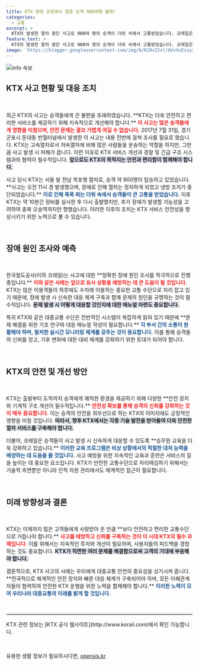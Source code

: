 ```yaml
---
title: KTX 장애 군포에서 멈춘 승객 900여명 불편!
categories:
  - 교통
excerpt: >
  KTX의 발생한 열차 중단 사고로 900여 명의 승객이 더위 속에서 고통받았습니다. 코레일은 장애 원인 조사 중이며, 임시 열차로 승객을 안전하게 이송했습니다. 사고의 전말이 궁금하시다면 클릭해보세요!
feature_text: >
  KTX의 발생한 열차 중단 사고로 900여 명의 승객이 더위 속에서 고통받았습니다. 코레일은 장애 원인 조사 중이며, 임시 열차로 승객을 안전하게 이송했습니다. 사고의 전말이 궁금하시다면 클릭해보세요!
image: 'https://blogger.googleusercontent.com/img/b/R29vZ2xl/AVvXsEixyZcFfHzMRdzZMjFBmAUKJYCLCGyLL1o632UiGVXcaFdKo_bkvkuCioo0uUKlGfBVcT3P84aROyZIXSBEx3Aw5nCQ3pTgDom1WDC4m8eifvWiAmWEEVb4x6G_l8C0QH225ldMjyaFvpxGEBGNO37VmDTDMHGhJPq73UglMfDca1-0aw/s1600/blogspot.png'
---
```


<p><img src="https://blogger.googleusercontent.com/img/b/R29vZ2xl/AVvXsEixyZcFfHzMRdzZMjFBmAUKJYCLCGyLL1o632UiGVXcaFdKo_bkvkuCioo0uUKlGfBVcT3P84aROyZIXSBEx3Aw5nCQ3pTgDom1WDC4m8eifvWiAmWEEVb4x6G_l8C0QH225ldMjyaFvpxGEBGNO37VmDTDMHGhJPq73UglMfDca1-0aw/s1600/blogspot.png" alt="info 속보" /></p>

<h2 data-ke-size="size26">KTX 사고 현황 및 대응 조치</h2>

<p data-ke-size="size16">&nbsp;</p>

<p data-ke-size="size16">최근 KTX의 사고는 승객들에게 큰 불편을 초래하였습니다. **KTX는 더욱 안전하고 편리한 서비스를 제공하기 위해 지속적으로 개선해야 합니다.** <b><span style="color: #ee2323;">이 사고는 많은 승객들에게 영향을 미쳤으며, 안전 문제는 결코 가볍게 여길 수 없습니다.</span></b> 2017년 7월 31일, 경기 군포시 둔대동 반월터널에서 발생한 이 사고는 내용 전반에 걸쳐 조사를 필요로 했습니다. KTX는 고속열차로서 저속열차에 비해 많은 사람들을 운송하는 역할을 하지만, 그만큼 사고 발생 시 피해가 큽니다. 이런 이유로 KTX 서비스 개선과 경찰 및 긴급 구조 시스템과의 협력이 필수적입니다. <b><span style="background-color: #21538527;">앞으로도 KTX의 목적지는 안전과 편리함이 함께해야 합니다.</span></b></p>

<p data-ke-size="size16">사고 당시 KTX는 서울 발 전남 목포행 열차로, 승객 약 900명이 탑승하고 있었습니다. **사고는 오전 11시 경 발생했으며, 장애로 인해 열차는 정차하게 되었고 냉방 조치가 중단되었습니다.** <b><span style="color: #1a5490;">이로 인해 푹푹 찌는 더위 속에서 승객들이 큰 고통을 받았습니다.</span></b> 이후 KTX는 약 10분간 정비를 실시한 후 다시 출발했지만, 추가 장애가 발생할 가능성을 고려하여 충북 오송역까지만 향했습니다. 이러한 이후의 조치는 KTX 서비스 안전성을 향상시키기 위한 노력으로 볼 수 있습니다.</p>

<p data-ke-size="size16">&nbsp;</p>

<h2 data-ke-size="size26">장애 원인 조사와 예측</h2>

<p data-ke-size="size16">&nbsp;</p>

<p data-ke-size="size16">한국철도공사(이하 코레일)는 사고에 대한 **정확한 장애 원인 조사를 적극적으로 진행 중입니다.** <b><span style="color: #ee2323;">이와 같은 사례는 앞으로 유사 상황을 예방하는 데 큰 도움이 될 것입니다.</span></b> KTX는 많은 이용객들이 하루에도 수차례 이용하는 중요한 교통 수단으로 자리 잡고 있기 때문에, 장애 발생 시 신속한 대응 체계 구축과 함께 문제의 원인을 규명하는 것이 필수적입니다. <b><span style="background-color: #21538527;">문제 발생 시 어떻게 대응할 것인지에 대한 매뉴얼 마련도 중요합니다.</span></b></p>

<p data-ke-size="size16">특히 KTX와 같은 대중교통 수단은 전반적인 시스템이 복잡하게 얽혀 있기 때문에 **문제 해결을 위한 기초 연구와 대응 매뉴얼 작성이 필요합니다.** <b><span style="color: #1a5490;">각 부서 간의 소통이 원활해야 하며, 철저한 실시간 모니터링 체계를 갖추는 것이 중요합니다.</span></b> 이를 통해 승객들의 신뢰를 얻고, 기후 변화에 대한 대비 체계를 강화하기 위한 토대가 되어야 합니다.</p>

<p data-ke-size="size16">&nbsp;</p>

<h2 data-ke-size="size26">KTX의 안전 및 개선 방안</h2>

<p data-ke-size="size16">&nbsp;</p>

<p data-ke-size="size16">KTX는 출발부터 도착까지 승객에게 쾌적한 환경을 제공하기 위해 다양한 **안전 장치와 기계적 구조 개선이 필수적입니다.** <b><span style="color: #ee2323;">안전성 확보를 통해 승객의 신뢰를 강화하는 것이 매우 중요합니다.</span></b> 이는 승객의 안전을 최우선으로 하는 KTX의 이미지에도 긍정적인 영향을 미칠 것입니다. <b><span style="background-color: #21538527;">따라서, 향후 KTX에서는 각종 기술 발전을 받아들여 더욱 안전한 열차 서비스를 구축해야 합니다.</span></b></p>

<p data-ke-size="size16">더불어, 코레일은 승객들이 사고 발생 시 신속하게 대응할 수 있도록 **승무원 교육을 더욱 강화하고 있습니다.** <b><span style="color: #1a5490;">이러한 교육 프로그램은 비상 상황에서의 적절한 대처 능력을 배양하는 데 도움을 줄 것입니다.</span></b> 사고 예방을 위한 지속적인 교육과 훈련은 서비스의 질을 높이는 데 중요한 요소입니다. KTX가 안전한 교통수단으로 자리매김하기 위해서는 기술적 측면뿐만 아니라 인적 자원 관리에서도 체계적인 접근이 필요합니다.</p>

<p data-ke-size="size16">&nbsp;</p>

<h2 data-ke-size="size26">미래 방향성과 결론</h2>

<p data-ke-size="size16">&nbsp;</p>

<p data-ke-size="size16">KTX는 이제까지 많은 고객들에게 사랑받아 온 만큼 **보다 안전하고 편리한 교통수단으로 거듭나야 합니다.** <b><span style="color: #ee2323;">사고를 예방하고 신뢰를 구축하는 것이 이 시대 KTX의 필수 과제입니다.</span></b> 이를 위해서는 지속적인 투자와 개선이 필요하며, 사용자들의 피드백을 경청하는 것도 중요합니다. <b><span style="background-color: #21538527;">KTX가 직면한 여러 문제를 해결함으로써 고객의 기대에 부응해야 합니다.</span></b></p>

<p data-ke-size="size16">결론적으로, KTX 사고의 사례는 우리에게 대중교통 안전의 중요성을 상기시켜 줍니다. **전국적으로 체계적인 안전 장치와 빠른 대응 체계가 구축되어야 하며, 모든 이해관계자들이 협력하여 안전한 KTX 운행을 위한 노력을 함께해야 합니다.** <b><span style="color: #1a5490;">이러한 노력이 모여 우리나라 대중교통의 미래를 밝게 할 것입니다.</span></b></p>

<p data-ke-size="size16">&nbsp;</p>

<hr style="border: 2px solid #ddd;" />

<p data-ke-size="size16">KTX 관련 정보는 [KTX 공식 웹사이트](http://www.korail.com)에서 확인 가능합니다.</p>

<p data-ke-size="size16">&nbsp;</p>
유용한 생활 정보가 필요하시다면, <a href="https://opensis.kr" rel="dofollow">opensis.kr</a>


